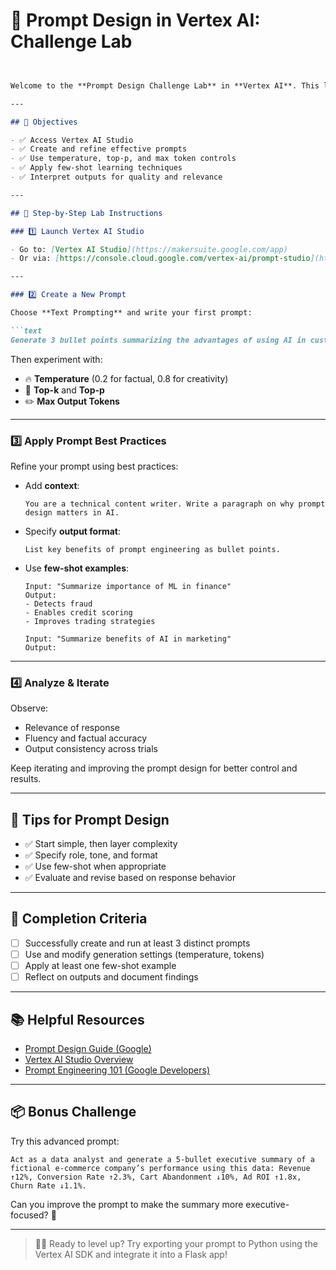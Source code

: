 # 🧪 Prompt Design in Vertex AI: Challenge Lab

```markdown


Welcome to the **Prompt Design Challenge Lab** in **Vertex AI**. This lab is designed to test your understanding of prompt engineering using the tools provided in Google Cloud's Vertex AI, specifically focusing on **text generation** and **Gemini/PaLM models**.

---

## 🎯 Objectives

- ✅ Access Vertex AI Studio
- ✅ Create and refine effective prompts
- ✅ Use temperature, top-p, and max token controls
- ✅ Apply few-shot learning techniques
- ✅ Interpret outputs for quality and relevance

---

## 🔧 Step-by-Step Lab Instructions

### 1️⃣ Launch Vertex AI Studio

- Go to: [Vertex AI Studio](https://makersuite.google.com/app)  
- Or via: [https://console.cloud.google.com/vertex-ai/prompt-studio](https://console.cloud.google.com/vertex-ai/prompt-studio)

---

### 2️⃣ Create a New Prompt

Choose **Text Prompting** and write your first prompt:

```text
Generate 3 bullet points summarizing the advantages of using AI in customer support.
```

Then experiment with:

- 🔥 **Temperature** (0.2 for factual, 0.8 for creativity)
- 🔢 **Top-k** and **Top-p**
- ✏️ **Max Output Tokens**

---

### 3️⃣ Apply Prompt Best Practices

Refine your prompt using best practices:

- Add **context**:  
  ```text
  You are a technical content writer. Write a paragraph on why prompt design matters in AI.
  ```

- Specify **output format**:  
  ```text
  List key benefits of prompt engineering as bullet points.
  ```

- Use **few-shot examples**:
  ```text
  Input: "Summarize importance of ML in finance"  
  Output:  
  - Detects fraud  
  - Enables credit scoring  
  - Improves trading strategies  

  Input: "Summarize benefits of AI in marketing"  
  Output:
  ```

---

### 4️⃣ Analyze & Iterate

Observe:
- Relevance of response
- Fluency and factual accuracy
- Output consistency across trials

Keep iterating and improving the prompt design for better control and results.

---

## 🧠 Tips for Prompt Design

- ✅ Start simple, then layer complexity
- ✅ Specify role, tone, and format
- ✅ Use few-shot when appropriate
- ✅ Evaluate and revise based on response behavior

---

## 🏁 Completion Criteria

- [ ] Successfully create and run at least 3 distinct prompts
- [ ] Use and modify generation settings (temperature, tokens)
- [ ] Apply at least one few-shot example
- [ ] Reflect on outputs and document findings

---

## 📚 Helpful Resources

- [Prompt Design Guide (Google)](https://cloud.google.com/vertex-ai/docs/generative-ai/text/prompt-design)
- [Vertex AI Studio Overview](https://cloud.google.com/vertex-ai/docs/generative-ai/learn/overview)
- [Prompt Engineering 101 (Google Developers)](https://developers.google.com/machine-learning/prompt-design)

---

## 📦 Bonus Challenge

Try this advanced prompt:

```text
Act as a data analyst and generate a 5-bullet executive summary of a fictional e-commerce company’s performance using this data: Revenue ↑12%, Conversion Rate ↑2.3%, Cart Abandonment ↓10%, Ad ROI ↑1.8x, Churn Rate ↓1.1%.
```

Can you improve the prompt to make the summary more executive-focused? 🎯

---

> 🧑‍💻 Ready to level up? Try exporting your prompt to Python using the Vertex AI SDK and integrate it into a Flask app!
```

